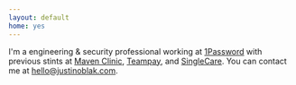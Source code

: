 ```yaml
---
layout: default
home: yes
---
```


<p>
    I'm a engineering & security professional working at <a href="https://1password.com">1Password</a> with previous stints at <a href="https://mavenclinic.com">Maven Clinic</a>, <a href="https://teampay.co">Teampay</a>, and <a href="https://www.singlecare.com">SingleCare</a>. 
    You can contact me at <a href="mailto:hello@justinoblak.com">hello@justinoblak.com</a>.
</p>
